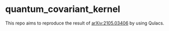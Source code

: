 # quantum_covariant_kernel

This repo aims to reproduce the result of [ arXiv:2105.03406](https://arxiv.org/abs/2105.03406) by using Qulacs.
